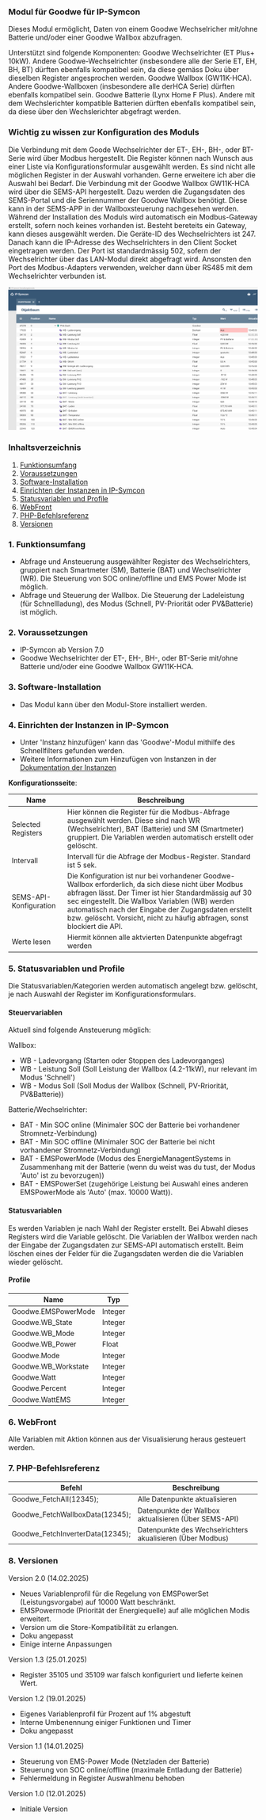 ### Modul für Goodwe für IP-Symcon
Dieses Modul ermöglicht, Daten von einem Goodwe Wechselricher mit/ohne Batterie und/oder einer Goodwe Wallbox abzufragen. 

Unterstützt sind folgende Komponenten:
Goodwe Wechselrichter (ET Plus+ 10kW). Andere Goodwe-Wechselrichter (insbesondere alle der Serie ET, EH, BH, BT) dürften ebenfalls kompatibel sein, da diese gemäss Doku über dieselben Register angesprochen werden.
Goodwe Wallbox (GW11K-HCA). Andere Goodwe-Wallboxen (insbesondere alle derHCA Serie) dürften ebenfalls kompatibel sein.
Goodwe Batterie (Lynx Home F Plus). Andere mit dem Wechslerichter kompatible Batterien dürften ebenfalls kompatibel sein, da diese über den Wechslerichter abgefragt werden.


### Wichtig zu wissen zur Konfiguration des Moduls
Die Verbindung mit dem Goode Wechselrichter der ET-, EH-, BH-, oder BT-Serie  wird über Modbus hergestellt. Die Register können nach Wunsch aus einer Liste via Konfigurationsformular ausgewählt werden. Es sind nicht alle möglichen Register in der Auswahl vorhanden. Gerne erweitere ich aber die Auswahl bei Bedarf. 
Die Verbindung mit der Goodwe Wallbox GW11K-HCA wird über die SEMS-API hergestellt. Dazu werden die Zugangsdaten des SEMS-Portal und die Seriennummer der Goodwe Wallbox benötigt. Diese kann in der SEMS-APP in der Wallboxsteuerung nachgesehen werden.
Während der Installation des Moduls wird automatisch ein Modbus-Gateway erstellt, sofern noch keines vorhanden ist. Besteht bereteits ein Gateway, kann dieses ausgewählt werden. Die Geräte-ID des Wechselrichters ist 247.
Danach kann die IP-Adresse des Wechselrichters in den Client Socket eingetragen werden. 
Der Port ist standardmässig 502, sofern der Wechselrichter über das LAN-Modul direkt abgefragt wird. 
Ansonsten den Port des Modbus-Adapters verwenden, welcher dann über RS485 mit dem Wechselrichter verbunden ist.

![alt text](image.png)


### Inhaltsverzeichnis

1. [Funktionsumfang](#1-funktionsumfang)
2. [Voraussetzungen](#2-voraussetzungen)
3. [Software-Installation](#3-software-installation)
4. [Einrichten der Instanzen in IP-Symcon](#4-einrichten-der-instanzen-in-ip-symcon)
5. [Statusvariablen und Profile](#5-statusvariablen-und-profile)
6. [WebFront](#6-webfront)
7. [PHP-Befehlsreferenz](#7-php-befehlsreferenz)
8. [Versionen](#8-versionen)

### 1. Funktionsumfang

* Abfrage und Ansteuerung ausgewählter Register des Wechselrichters, gruppiert nach Smartmeter (SM), Batterie (BAT)  und Wechselrichter (WR). Die Steuerung von SOC online/offline und EMS Power Mode ist möglich.
* Abfrage und Steuerung der Wallbox. Die Steuerung der Ladeleistung (für Schnellladung), des Modus (Schnell, PV-Priorität oder PV&Batterie) ist möglich.

### 2. Voraussetzungen

- IP-Symcon ab Version 7.0
- Goodwe Wechselrichter der ET-, EH-, BH-, oder BT-Serie mit/ohne Batterie und/oder eine Goodwe Wallbox GW11K-HCA.

### 3. Software-Installation

* Das Modul kann über den Modul-Store installiert werden.

### 4. Einrichten der Instanzen in IP-Symcon

- Unter 'Instanz hinzufügen' kann das 'Goodwe'-Modul mithilfe des Schnellfilters gefunden werden.  
- Weitere Informationen zum Hinzufügen von Instanzen in der [Dokumentation der Instanzen](https://www.symcon.de/service/dokumentation/konzepte/instanzen/#Instanz_hinzufügen)

__Konfigurationsseite__:

Name     | Beschreibung
-------- | ------------------
Selected Registers         |  Hier können die Register für die Modbus-Abfrage ausgewählt werden. Diese sind nach WR (Wechselrichter), BAT (Batterie) und SM (Smartmeter) gruppiert. Die Variablen werden automatisch erstellt oder gelöscht.
Intervall                  |  Intervall für die Abfrage der Modbus-Register. Standard ist 5 sek.
SEMS-API-Konfiguration     |  Die Konfiguration ist nur bei vorhandener Goodwe-Wallbox erforderlich, da sich diese nicht über Modbus abfragen lässt. Der Timer ist hier Standardmässig auf 30 sec eingestellt. Die Wallbox Variablen (WB) werden automatisch nach der Eingabe der Zugangsdaten erstellt bzw. gelöscht. Vorsicht, nicht zu häufig abfragen, sonst blockiert die API.
Werte lesen                |  Hiermit können alle aktvierten Datenpunkte abgefragt werden

### 5. Statusvariablen und Profile

Die Statusvariablen/Kategorien werden automatisch angelegt bzw. gelöscht, je nach Auswahl der Register im Konfigurationsformulars.

#### Steuervariablen

Aktuell sind folgende Ansteuerung möglich:

Wallbox:
- WB - Ladevorgang (Starten oder Stoppen des Ladevorganges)
- WB - Leistung Soll (Soll Leistung der Wallbox (4.2-11kW), nur relevant im Modus 'Schnell')
- WB - Modus Soll (Soll Modus der Wallbox (Schnell, PV-Rriorität, PV&Batterie))

Batterie/Wechselrichter:
- BAT - Min SOC online (Minimaler SOC der Batterie bei vorhandener Stromnetz-Verbindung)
- BAT - Min SOC offline (Minimaler SOC der Batterie bei nicht vorhandener Stromnetz-Verbindung)
- BAT - EMSPowerMode (Modus des EnergieManagentSystems in Zusammenhang mit der Batterie (wenn du weist was du tust, der Modus 'Auto' ist zu bevorzugen))
- BAT - EMSPowerSet (zugehörige Leistung bei Auswahl eines anderen EMSPowerMode als 'Auto' (max. 10000 Watt)).

#### Statusvariablen

Es werden Variablen je nach Wahl der Register erstellt. 
Bei Abwahl dieses Registers wird die Variable gelöscht.
Die Variablen der Wallbox werden nach der Eingabe der Zugangsdaten zur SEMS-API automatisch erstellt.
Beim löschen eines der Felder für die Zugangsdaten werden die die Variablen wieder gelöscht.

#### Profile

Name   | Typ
------ | ------- 
Goodwe.EMSPowerMode     |  Integer 
Goodwe.WB_State         |  Integer  
Goodwe.WB_Mode          |  Integer 
Goodwe.WB_Power         |  Float   
Goodwe.Mode             |  Integer
Goodwe.WB_Workstate     |  Integer
Goodwe.Watt             |  Integer
Goodwe.Percent          |  Integer
Goodwe.WattEMS          |  Integer

### 6. WebFront

Alle Variablen mit Aktion können aus der Visualisierung heraus gesteuert werden.

### 7. PHP-Befehlsreferenz

Befehl   | Beschreibung
------ | -------
Goodwe_FetchAll(12345);         |   Alle Datenpunkte aktualisieren
Goodwe_FetchWallboxData(12345); |   Datenpunkte der Wallbox aktualisieren (Über SEMS-API)
Goodwe_FetchInverterData(12345);|   Datenpunkte des Wechselrichters akualisieren (Über Modbus)

### 8. Versionen

Version 2.0 (14.02.2025)
- Neues Variablenprofil für die Regelung von EMSPowerSet (Leistungsvorgabe) auf 10000 Watt beschränkt.
- EMSPowermode (Priorität der Energiequelle) auf alle möglichen Modis erweitert.
- Version um die Store-Kompatibilität zu erlangen.
- Doku angepasst
- Einige interne Anpassungen

Version 1.3 (25.01.2025)
- Register 35105 und 35109 war falsch konfiguriert und lieferte keinen Wert.

Version 1.2 (19.01.2025)
- Eigenes Variablenprofil für Prozent auf 1% abgestuft
- Interne Umbenennung einiger Funktionen und Timer
- Doku angepasst

Version 1.1 (14.01.2025)
- Steuerung von EMS-Power Mode (Netzladen der Batterie)
- Steuerung von SOC online/offline (maximale Entladung der Batterie)
- Fehlermeldung in Register Auswahlmenu behoben

Version 1.0 (12.01.2025)
- Initiale Version